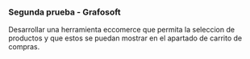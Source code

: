 ### Segunda prueba - Grafosoft 

Desarrollar una herramienta eccomerce que permita la seleccion de productos y que estos se puedan mostrar en el apartado de carrito de compras. 